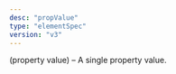 ```yaml
---
desc: "propValue"
type: "elementSpec"
version: "v3"
---
```


(property value) – A single property value.